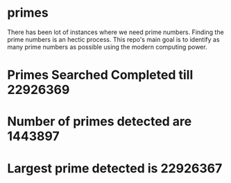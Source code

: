 # primes
There has been lot of instances where we need prime numbers. Finding the prime numbers is an hectic process. This repo's main goal is to identify as many prime numbers as possible using the modern computing power.

# Primes Searched Completed till 22926369
# Number of primes detected are 1443897
# Largest prime detected is 22926367
